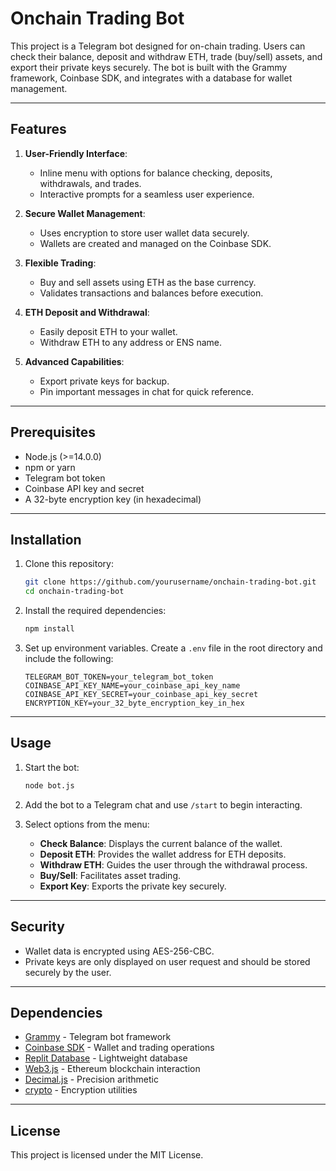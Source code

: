 # Onchain Trading Bot

This project is a Telegram bot designed for on-chain trading. Users can check their balance, deposit and withdraw ETH, trade (buy/sell) assets, and export their private keys securely. The bot is built with the Grammy framework, Coinbase SDK, and integrates with a database for wallet management.

---

## Features

1. **User-Friendly Interface**:
   - Inline menu with options for balance checking, deposits, withdrawals, and trades.
   - Interactive prompts for a seamless user experience.

2. **Secure Wallet Management**:
   - Uses encryption to store user wallet data securely.
   - Wallets are created and managed on the Coinbase SDK.

3. **Flexible Trading**:
   - Buy and sell assets using ETH as the base currency.
   - Validates transactions and balances before execution.

4. **ETH Deposit and Withdrawal**:
   - Easily deposit ETH to your wallet.
   - Withdraw ETH to any address or ENS name.

5. **Advanced Capabilities**:
   - Export private keys for backup.
   - Pin important messages in chat for quick reference.

---

## Prerequisites

- Node.js (>=14.0.0)
- npm or yarn
- Telegram bot token
- Coinbase API key and secret
- A 32-byte encryption key (in hexadecimal)

---

## Installation

1. Clone this repository:

   ```bash
   git clone https://github.com/yourusername/onchain-trading-bot.git
   cd onchain-trading-bot
   ```

2. Install the required dependencies:

   ```bash
   npm install
   ```

3. Set up environment variables. Create a `.env` file in the root directory and include the following:

   ```env
   TELEGRAM_BOT_TOKEN=your_telegram_bot_token
   COINBASE_API_KEY_NAME=your_coinbase_api_key_name
   COINBASE_API_KEY_SECRET=your_coinbase_api_key_secret
   ENCRYPTION_KEY=your_32_byte_encryption_key_in_hex
   ```

---

## Usage

1. Start the bot:

   ```bash
   node bot.js
   ```

2. Add the bot to a Telegram chat and use `/start` to begin interacting.

3. Select options from the menu:
   - **Check Balance**: Displays the current balance of the wallet.
   - **Deposit ETH**: Provides the wallet address for ETH deposits.
   - **Withdraw ETH**: Guides the user through the withdrawal process.
   - **Buy/Sell**: Facilitates asset trading.
   - **Export Key**: Exports the private key securely.

---

## Security

- Wallet data is encrypted using AES-256-CBC.
- Private keys are only displayed on user request and should be stored securely by the user.

---

## Dependencies

- [Grammy](https://grammy.dev/) - Telegram bot framework
- [Coinbase SDK](https://github.com/coinbase/coinbase-node) - Wallet and trading operations
- [Replit Database](https://www.npmjs.com/package/@replit/database) - Lightweight database
- [Web3.js](https://web3js.readthedocs.io/) - Ethereum blockchain interaction
- [Decimal.js](https://mikemcl.github.io/decimal.js/) - Precision arithmetic
- [crypto](https://nodejs.org/api/crypto.html) - Encryption utilities

---

## License

This project is licensed under the MIT License.
